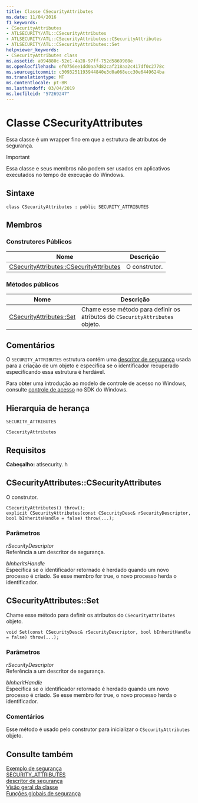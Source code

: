```yaml
---
title: Classe CSecurityAttributes
ms.date: 11/04/2016
f1_keywords:
- CSecurityAttributes
- ATLSECURITY/ATL::CSecurityAttributes
- ATLSECURITY/ATL::CSecurityAttributes::CSecurityAttributes
- ATLSECURITY/ATL::CSecurityAttributes::Set
helpviewer_keywords:
- CSecurityAttributes class
ms.assetid: a094880c-52e1-4a28-97ff-752d5869908e
ms.openlocfilehash: ef0756ee1dd0aa7d82caf218aa2c417df0c2778c
ms.sourcegitcommit: c3093251193944840e3d0a068ecc30e6449624ba
ms.translationtype: MT
ms.contentlocale: pt-BR
ms.lasthandoff: 03/04/2019
ms.locfileid: "57269247"
---
```

# <a name="csecurityattributes-class"></a>Classe CSecurityAttributes

Essa classe é um wrapper fino em que a estrutura de atributos de segurança.

> [!IMPORTANT]
>  Essa classe e seus membros não podem ser usados em aplicativos executados no tempo de execução do Windows.

## <a name="syntax"></a>Sintaxe

```
class CSecurityAttributes : public SECURITY_ATTRIBUTES
```

## <a name="members"></a>Membros

### <a name="public-constructors"></a>Construtores Públicos

|Nome|Descrição|
|----------|-----------------|
|[CSecurityAttributes::CSecurityAttributes](#csecurityattributes)|O construtor.|

### <a name="public-methods"></a>Métodos públicos

|Nome|Descrição|
|----------|-----------------|
|[CSecurityAttributes::Set](#set)|Chame esse método para definir os atributos do `CSecurityAttributes` objeto.|

## <a name="remarks"></a>Comentários

O `SECURITY_ATTRIBUTES` estrutura contém uma [descritor de segurança](/windows/desktop/api/winnt/ns-winnt-_security_descriptor) usada para a criação de um objeto e especifica se o identificador recuperado especificando essa estrutura é herdável.

Para obter uma introdução ao modelo de controle de acesso no Windows, consulte [controle de acesso](/windows/desktop/SecAuthZ/access-control) no SDK do Windows.

## <a name="inheritance-hierarchy"></a>Hierarquia de herança

`SECURITY_ATTRIBUTES`

`CSecurityAttributes`

## <a name="requirements"></a>Requisitos

**Cabeçalho:** atlsecurity. h

##  <a name="csecurityattributes"></a>  CSecurityAttributes::CSecurityAttributes

O construtor.

```
CSecurityAttributes() throw();
explicit CSecurityAttributes(const CSecurityDesc& rSecurityDescriptor, bool bInheritsHandle = false) throw(...);
```

### <a name="parameters"></a>Parâmetros

*rSecurityDescriptor*<br/>
Referência a um descritor de segurança.

*bInheritsHandle*<br/>
Especifica se o identificador retornado é herdado quando um novo processo é criado. Se esse membro for true, o novo processo herda o identificador.

##  <a name="set"></a>  CSecurityAttributes::Set

Chame esse método para definir os atributos do `CSecurityAttributes` objeto.

```
void Set(const CSecurityDesc& rSecurityDescriptor, bool bInheritHandle = false) throw(...);
```

### <a name="parameters"></a>Parâmetros

*rSecurityDescriptor*<br/>
Referência a um descritor de segurança.

*bInheritHandle*<br/>
Especifica se o identificador retornado é herdado quando um novo processo é criado. Se esse membro for true, o novo processo herda o identificador.

### <a name="remarks"></a>Comentários

Esse método é usado pelo construtor para inicializar o `CSecurityAttributes` objeto.

## <a name="see-also"></a>Consulte também

[Exemplo de segurança](../../visual-cpp-samples.md)<br/>
[SECURITY_ATTRIBUTES](https://msdn.microsoft.com/library/windows/desktop/aa379560)<br/>
[descritor de segurança](/windows/desktop/api/winnt/ns-winnt-_security_descriptor)<br/>
[Visão geral da classe](../../atl/atl-class-overview.md)<br/>
[Funções globais de segurança](../../atl/reference/security-global-functions.md)
